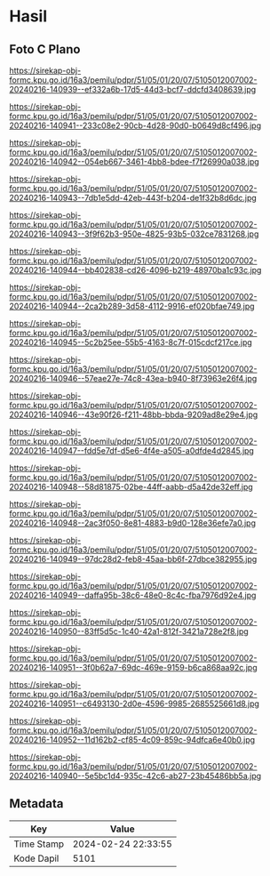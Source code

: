# Hasil

## Foto C Plano

https://sirekap-obj-formc.kpu.go.id/16a3/pemilu/pdpr/51/05/01/20/07/5105012007002-20240216-140939--ef332a6b-17d5-44d3-bcf7-ddcfd3408639.jpg

https://sirekap-obj-formc.kpu.go.id/16a3/pemilu/pdpr/51/05/01/20/07/5105012007002-20240216-140941--233c08e2-90cb-4d28-90d0-b0649d8cf496.jpg

https://sirekap-obj-formc.kpu.go.id/16a3/pemilu/pdpr/51/05/01/20/07/5105012007002-20240216-140942--054eb667-3461-4bb8-bdee-f7f26990a038.jpg

https://sirekap-obj-formc.kpu.go.id/16a3/pemilu/pdpr/51/05/01/20/07/5105012007002-20240216-140943--7db1e5dd-42eb-443f-b204-de1f32b8d6dc.jpg

https://sirekap-obj-formc.kpu.go.id/16a3/pemilu/pdpr/51/05/01/20/07/5105012007002-20240216-140943--3f9f62b3-950e-4825-93b5-032ce7831268.jpg

https://sirekap-obj-formc.kpu.go.id/16a3/pemilu/pdpr/51/05/01/20/07/5105012007002-20240216-140944--bb402838-cd26-4096-b219-48970ba1c93c.jpg

https://sirekap-obj-formc.kpu.go.id/16a3/pemilu/pdpr/51/05/01/20/07/5105012007002-20240216-140944--2ca2b289-3d58-4112-9916-ef020bfae749.jpg

https://sirekap-obj-formc.kpu.go.id/16a3/pemilu/pdpr/51/05/01/20/07/5105012007002-20240216-140945--5c2b25ee-55b5-4163-8c7f-015cdcf217ce.jpg

https://sirekap-obj-formc.kpu.go.id/16a3/pemilu/pdpr/51/05/01/20/07/5105012007002-20240216-140946--57eae27e-74c8-43ea-b940-8f73963e26f4.jpg

https://sirekap-obj-formc.kpu.go.id/16a3/pemilu/pdpr/51/05/01/20/07/5105012007002-20240216-140946--43e90f26-f211-48bb-bbda-9209ad8e29e4.jpg

https://sirekap-obj-formc.kpu.go.id/16a3/pemilu/pdpr/51/05/01/20/07/5105012007002-20240216-140947--fdd5e7df-d5e6-4f4e-a505-a0dfde4d2845.jpg

https://sirekap-obj-formc.kpu.go.id/16a3/pemilu/pdpr/51/05/01/20/07/5105012007002-20240216-140948--58d81875-02be-44ff-aabb-d5a42de32eff.jpg

https://sirekap-obj-formc.kpu.go.id/16a3/pemilu/pdpr/51/05/01/20/07/5105012007002-20240216-140948--2ac3f050-8e81-4883-b9d0-128e36efe7a0.jpg

https://sirekap-obj-formc.kpu.go.id/16a3/pemilu/pdpr/51/05/01/20/07/5105012007002-20240216-140949--97dc28d2-feb8-45aa-bb6f-27dbce382955.jpg

https://sirekap-obj-formc.kpu.go.id/16a3/pemilu/pdpr/51/05/01/20/07/5105012007002-20240216-140949--daffa95b-38c6-48e0-8c4c-fba7976d92e4.jpg

https://sirekap-obj-formc.kpu.go.id/16a3/pemilu/pdpr/51/05/01/20/07/5105012007002-20240216-140950--83ff5d5c-1c40-42a1-812f-3421a728e2f8.jpg

https://sirekap-obj-formc.kpu.go.id/16a3/pemilu/pdpr/51/05/01/20/07/5105012007002-20240216-140951--3f0b62a7-69dc-469e-9159-b6ca868aa92c.jpg

https://sirekap-obj-formc.kpu.go.id/16a3/pemilu/pdpr/51/05/01/20/07/5105012007002-20240216-140951--c6493130-2d0e-4596-9985-2685525661d8.jpg

https://sirekap-obj-formc.kpu.go.id/16a3/pemilu/pdpr/51/05/01/20/07/5105012007002-20240216-140952--11d162b2-cf85-4c09-859c-94dfca6e40b0.jpg

https://sirekap-obj-formc.kpu.go.id/16a3/pemilu/pdpr/51/05/01/20/07/5105012007002-20240216-140940--5e5bc1d4-935c-42c6-ab27-23b45486bb5a.jpg


## Metadata

| Key        | Value               |
| ---------- | ------------------- |
| Time Stamp | 2024-02-24 22:33:55 |
| Kode Dapil | 5101                |



